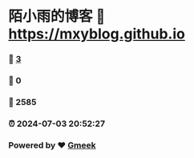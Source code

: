 # 陌小雨的博客 :link: https://mxyblog.github.io 
### :page_facing_up: [3](https://mxyblog.github.io/tag.html) 
### :speech_balloon: 0 
### :hibiscus: 2585 
### :alarm_clock: 2024-07-03 20:52:27 
### Powered by :heart: [Gmeek](https://github.com/Meekdai/Gmeek)
